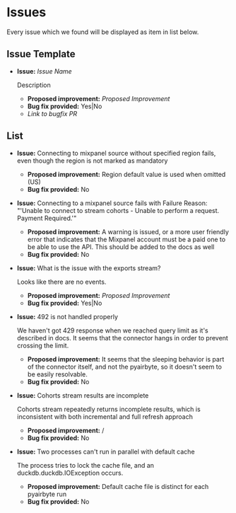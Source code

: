 # Issues

Every issue which we found will be displayed as item in list below.

## Issue Template
- **Issue:** *Issue Name*

  Description
  -  **Proposed improvement:** *Proposed Improvement*
  -  **Bug fix provided:** Yes|No
  -  *Link to bugfix PR*


## List
- **Issue:** Connecting to mixpanel source without specified region fails, even though the region is not marked as mandatory
  - **Proposed improvement:** Region default value is used when omitted (US)
  - **Bug fix provided:** No

- **Issue:** Connecting to a mixpanel source fails with Failure Reason: "'Unable to connect to stream cohorts - Unable to perform a request. Payment Required.'"
  - **Proposed improvement:** A warning is issued, or a more user friendly error that indicates that the Mixpanel account must be a paid one to be able to use the API. This should be added to the docs as well
  - **Bug fix provided:** No

- **Issue:** What is the issue with the exports stream?

  Looks like there are no events.
  - **Proposed improvement:** *Proposed Improvement*
  - **Bug fix provided:** Yes|No

- **Issue:** 492 is not handled properly

  We haven't got 429 response when we reached query limit as it's described in docs. It seems that the connector hangs in order to prevent crossing the limit.
  - **Proposed improvement:** It seems that the sleeping behavior is part of the connector itself, and not the pyairbyte, so it doesn't seem to be easily resolvable.
  - **Bug fix provided:** No

- **Issue:** Cohorts stream results are incomplete

  Cohorts stream repeatedly returns incomplete results, which is inconsistent with both incremental and full refresh approach
  - **Proposed improvement:** /
  - **Bug fix provided:** No

- **Issue:** Two processes can't run in parallel with default cache

  The process tries to lock the cache file, and an duckdb.duckdb.IOException occurs.
  - **Proposed improvement:** Default cache file is distinct for each pyairbyte run
  - **Bug fix provided:** No